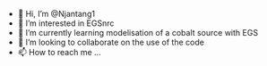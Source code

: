 - 👋 Hi, I’m @Njantang1
- 👀 I’m interested in EGSnrc
- 🌱 I’m currently learning modelisation of a cobalt source with EGS
- 💞️ I’m looking to collaborate on the use of the code
- 📫 How to reach me ...

<!---
Njantang1/Njantang1 is a ✨ special ✨ repository because its `README.md` (this file) appears on your GitHub profile.
You can click the Preview link to take a look at your changes.
--->
